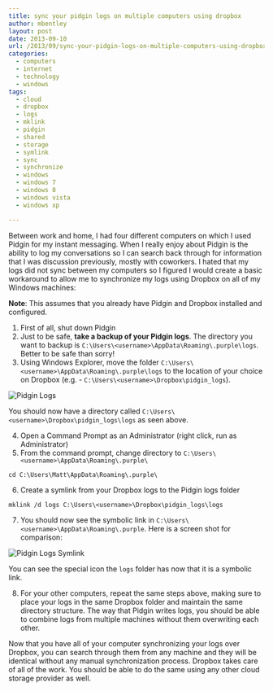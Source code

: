 ```yaml
---
title: sync your pidgin logs on multiple computers using dropbox
author: mbentley
layout: post
date: 2013-09-10
url: /2013/09/sync-your-pidgin-logs-on-multiple-computers-using-dropbox/
categories:
  - computers
  - internet
  - technology
  - windows
tags:
  - cloud
  - dropbox
  - logs
  - mklink
  - pidgin
  - shared
  - storage
  - symlink
  - sync
  - synchronize
  - windows
  - windows 7
  - windows 8
  - windows vista
  - windows xp

---
```

Between work and home, I had four different computers on which I used Pidgin for my instant messaging. When I really enjoy about Pidgin is the ability to log my conversations so I can search back through for information that I was discussion previously, mostly with coworkers. I hated that my logs did not sync between my computers so I figured I would create a basic workaround to allow me to synchronize my logs using Dropbox on all of my Windows machines:

**Note**: This assumes that you already have Pidgin and Dropbox installed and configured.

  1. First of all, shut down Pidgin
  2. Just to be safe, **take a backup of your Pidgin logs**. The directory you want to backup is `C:\Users\<username>\AppData\Roaming\.purple\logs`. Better to be safe than sorry!
  3. Using Windows Explorer, move the folder `C:\Users\<username>\AppData\Roaming\.purple\logs` to the location of your choice on Dropbox (e.g. - `C:\Users\<username>\Dropbox\pidgin_logs`).

   ![Pidgin Logs](/wp-content/uploads/2013/09/pidgin_logs.png)

You should now have a directory called `C:\Users\<username>\Dropbox\pidgin_logs\logs` as seen above.

  4. Open a Command Prompt as an Administrator (right click, run as Administrator)
  5. From the command prompt, change directory to `C:\Users\<username>\AppData\Roaming\.purple\`

    cd C:\Users\Matt\AppData\Roaming\.purple\

  6. Create a symlink from your Dropbox logs to the Pidgin logs folder

    mklink /d logs C:\Users\<username>\Dropbox\pidgin_logs\logs

  7. You should now see the symbolic link in `C:\Users\<username>\AppData\Roaming\.purple`. Here is a screen shot for comparison:

![Pidgin Logs Symlink](/wp-content/uploads/2013/09/pidgin_logs_symlink.png)

You can see the special icon the `logs` folder has now that it is a symbolic link.

  8. For your other computers, repeat the same steps above, making sure to place your logs in the same Dropbox folder and maintain the same directory structure. The way that Pidgin writes logs, you should be able to combine logs from multiple machines without them overwriting each other.

Now that you have all of your computer synchronizing your logs over Dropbox, you can search through them from any machine and they will be identical without any manual synchronization process. Dropbox takes care of all of the work. You should be able to do the same using any other cloud storage provider as well.
